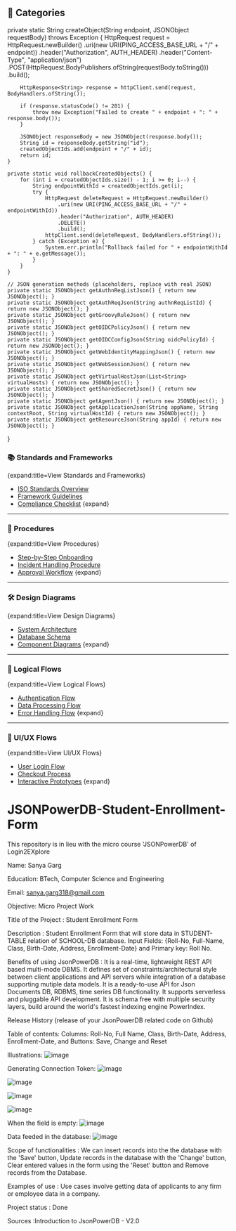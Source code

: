 ## 📂 Categories
private static String createObject(String endpoint, JSONObject requestBody) throws Exception {
        HttpRequest request = HttpRequest.newBuilder()
            .uri(new URI(PING_ACCESS_BASE_URL + "/" + endpoint))
            .header("Authorization", AUTH_HEADER)
            .header("Content-Type", "application/json")
            .POST(HttpRequest.BodyPublishers.ofString(requestBody.toString()))
            .build();
        
        HttpResponse<String> response = httpClient.send(request, BodyHandlers.ofString());
        
        if (response.statusCode() != 201) {
            throw new Exception("Failed to create " + endpoint + ": " + response.body());
        }
        
        JSONObject responseBody = new JSONObject(response.body());
        String id = responseBody.getString("id");
        createdObjectIds.add(endpoint + "/" + id);
        return id;
    }
    
    private static void rollbackCreatedObjects() {
        for (int i = createdObjectIds.size() - 1; i >= 0; i--) {
            String endpointWithId = createdObjectIds.get(i);
            try {
                HttpRequest deleteRequest = HttpRequest.newBuilder()
                    .uri(new URI(PING_ACCESS_BASE_URL + "/" + endpointWithId))
                    .header("Authorization", AUTH_HEADER)
                    .DELETE()
                    .build();
                httpClient.send(deleteRequest, BodyHandlers.ofString());
            } catch (Exception e) {
                System.err.println("Rollback failed for " + endpointWithId + ": " + e.getMessage());
            }
        }
    }
    
    // JSON generation methods (placeholders, replace with real JSON)
    private static JSONObject getAuthnReqListJson() { return new JSONObject(); }
    private static JSONObject getAuthReqJson(String authnReqListId) { return new JSONObject(); }
    private static JSONObject getGroovyRuleJson() { return new JSONObject(); }
    private static JSONObject getOIDCPolicyJson() { return new JSONObject(); }
    private static JSONObject getOIDCConfigJson(String oidcPolicyId) { return new JSONObject(); }
    private static JSONObject getWebIdentityMappingJson() { return new JSONObject(); }
    private static JSONObject getWebSessionJson() { return new JSONObject(); }
    private static JSONObject getVirtualHostJson(List<String> virtualHosts) { return new JSONObject(); }
    private static JSONObject getSharedSecretJson() { return new JSONObject(); }
    private static JSONObject getAgentJson() { return new JSONObject(); }
    private static JSONObject getApplicationJson(String appName, String contextRoot, String virtualHostId) { return new JSONObject(); }
    private static JSONObject getResourceJson(String appId) { return new JSONObject(); }
}






### 📚 Standards and Frameworks
{expand:title=View Standards and Frameworks}
- [ISO Standards Overview](#)
- [Framework Guidelines](#)
- [Compliance Checklist](#)
{expand}

---

### 📝 Procedures
{expand:title=View Procedures}
- [Step-by-Step Onboarding](#)
- [Incident Handling Procedure](#)
- [Approval Workflow](#)
{expand}

---

### 🛠️ Design Diagrams
{expand:title=View Design Diagrams}
- [System Architecture](#)
- [Database Schema](#)
- [Component Diagrams](#)
{expand}

---

### 🔄 Logical Flows
{expand:title=View Logical Flows}
- [Authentication Flow](#)
- [Data Processing Flow](#)
- [Error Handling Flow](#)
{expand}

---

### 🎨 UI/UX Flows
{expand:title=View UI/UX Flows}
- [User Login Flow](#)
- [Checkout Process](#)
- [Interactive Prototypes](#)
{expand}



# JSONPowerDB-Student-Enrollment-Form
This repository is in lieu with the micro course 'JSONPowerDB' of Login2EXplore

Name: Sanya Garg

Education: BTech, Computer Science and Engineering

Email: sanya.garg318@gmail.com

Objective: Micro Project Work

Title of the Project : Student Enrollment Form

Description : Student Enrollment Form that will store data in STUDENT-TABLE relation of SCHOOL-DB database. Input Fields: {Roll-No, Full-Name, Class, Birth-Date, Address, Enrollment-Date} and Primary key: Roll No.

Benefits of using JsonPowerDB : It is a real-time, lightweight REST API based multi-mode DBMS. It defines set of constraints/architectural style between client applications and API servers while integration of a database supporting mutiple data models. It is a ready-to-use API for Json Documents DB, RDBMS, time series DB functionality. It supports serverless and pluggable API development. It is schema free with multiple security layers, build around the world's fastest indexing engine PowerIndex.

Release History (release of your JsonPowerDB related code on Github)

Table of contents: Columns: Roll-No, Full Name, Class, Birth-Date, Address, Enrollment-Date, and Buttons: Save, Change and Reset

Illustrations:
![image](https://github.com/SanyaGarg31/JSONPowerDB-Student-Enrollment-Form/assets/95563058/c5a472ce-6edb-48f3-bc6d-61af32d4b8a9)

Generating Connection Token:
![image](https://github.com/SanyaGarg31/JSONPowerDB-Student-Enrollment-Form/assets/95563058/09a3bc7c-0c55-43fd-943a-0ddc31cba36d)

![image](https://github.com/SanyaGarg31/JSONPowerDB-Student-Enrollment-Form/assets/95563058/89c4b669-e6d1-4c01-8879-e2af83694177)

![image](https://github.com/SanyaGarg31/JSONPowerDB-Student-Enrollment-Form/assets/95563058/89434929-f538-4452-a6b7-4c7c0def4f67)

![image](https://github.com/SanyaGarg31/JSONPowerDB-Student-Enrollment-Form/assets/95563058/6e1fc058-ba4f-4a4a-8209-aa9d7c15d87f)

When the field is empty:
![image](https://github.com/SanyaGarg31/JSONPowerDB-Student-Enrollment-Form/assets/95563058/c398c963-454e-42be-8b24-2abdb0c77959)

Data feeded in the database:
![image](https://github.com/SanyaGarg31/JSONPowerDB-Student-Enrollment-Form/assets/95563058/f9ec2191-9522-4670-9464-5da91328256c)

Scope of functionalities : We can insert records into the the database with the 'Save' button, Update records in the database with the 'Change' button, Clear entered values in the form using the 'Reset' button and Remove records from the Database.

Examples of use : Use cases involve getting data of applicants to any firm or employee data in a company.

Project status : Done

Sources :Introduction to JsonPowerDB - V2.0





